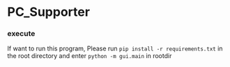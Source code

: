 # PC_Supporter

### execute
If want to run this program,
Please run `pip install -r requirements.txt` in the root directory and enter `python -m gui.main` in rootdir
